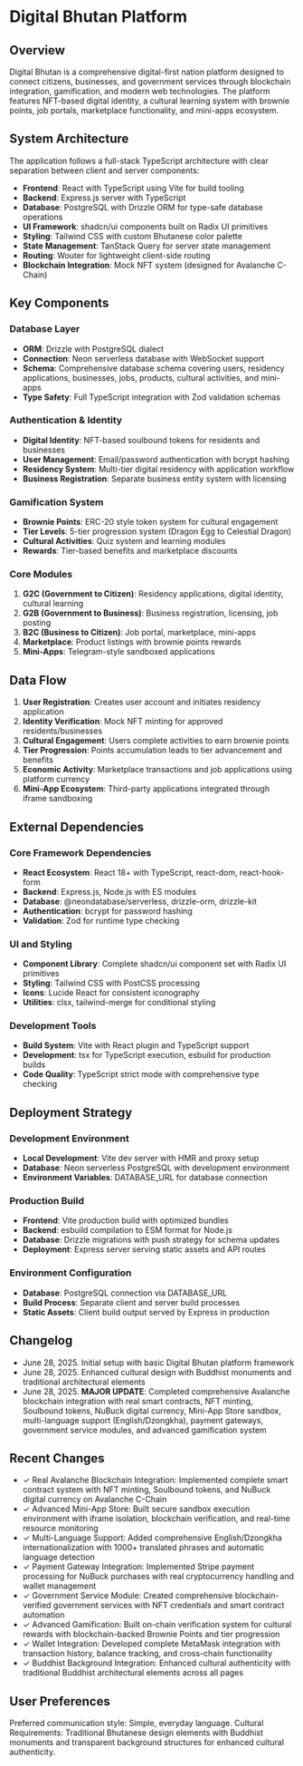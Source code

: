 # Digital Bhutan Platform

## Overview

Digital Bhutan is a comprehensive digital-first nation platform designed to connect citizens, businesses, and government services through blockchain integration, gamification, and modern web technologies. The platform features NFT-based digital identity, a cultural learning system with brownie points, job portals, marketplace functionality, and mini-apps ecosystem.

## System Architecture

The application follows a full-stack TypeScript architecture with clear separation between client and server components:

- **Frontend**: React with TypeScript using Vite for build tooling
- **Backend**: Express.js server with TypeScript
- **Database**: PostgreSQL with Drizzle ORM for type-safe database operations
- **UI Framework**: shadcn/ui components built on Radix UI primitives
- **Styling**: Tailwind CSS with custom Bhutanese color palette
- **State Management**: TanStack Query for server state management
- **Routing**: Wouter for lightweight client-side routing
- **Blockchain Integration**: Mock NFT system (designed for Avalanche C-Chain)

## Key Components

### Database Layer
- **ORM**: Drizzle with PostgreSQL dialect
- **Connection**: Neon serverless database with WebSocket support
- **Schema**: Comprehensive database schema covering users, residency applications, businesses, jobs, products, cultural activities, and mini-apps
- **Type Safety**: Full TypeScript integration with Zod validation schemas

### Authentication & Identity
- **Digital Identity**: NFT-based soulbound tokens for residents and businesses
- **User Management**: Email/password authentication with bcrypt hashing
- **Residency System**: Multi-tier digital residency with application workflow
- **Business Registration**: Separate business entity system with licensing

### Gamification System
- **Brownie Points**: ERC-20 style token system for cultural engagement
- **Tier Levels**: 5-tier progression system (Dragon Egg to Celestial Dragon)
- **Cultural Activities**: Quiz system and learning modules
- **Rewards**: Tier-based benefits and marketplace discounts

### Core Modules
1. **G2C (Government to Citizen)**: Residency applications, digital identity, cultural learning
2. **G2B (Government to Business)**: Business registration, licensing, job posting
3. **B2C (Business to Citizen)**: Job portal, marketplace, mini-apps
4. **Marketplace**: Product listings with brownie points rewards
5. **Mini-Apps**: Telegram-style sandboxed applications

## Data Flow

1. **User Registration**: Creates user account and initiates residency application
2. **Identity Verification**: Mock NFT minting for approved residents/businesses
3. **Cultural Engagement**: Users complete activities to earn brownie points
4. **Tier Progression**: Points accumulation leads to tier advancement and benefits
5. **Economic Activity**: Marketplace transactions and job applications using platform currency
6. **Mini-App Ecosystem**: Third-party applications integrated through iframe sandboxing

## External Dependencies

### Core Framework Dependencies
- **React Ecosystem**: React 18+ with TypeScript, react-dom, react-hook-form
- **Backend**: Express.js, Node.js with ES modules
- **Database**: @neondatabase/serverless, drizzle-orm, drizzle-kit
- **Authentication**: bcrypt for password hashing
- **Validation**: Zod for runtime type checking

### UI and Styling
- **Component Library**: Complete shadcn/ui component set with Radix UI primitives
- **Styling**: Tailwind CSS with PostCSS processing
- **Icons**: Lucide React for consistent iconography
- **Utilities**: clsx, tailwind-merge for conditional styling

### Development Tools
- **Build System**: Vite with React plugin and TypeScript support
- **Development**: tsx for TypeScript execution, esbuild for production builds
- **Code Quality**: TypeScript strict mode with comprehensive type checking

## Deployment Strategy

### Development Environment
- **Local Development**: Vite dev server with HMR and proxy setup
- **Database**: Neon serverless PostgreSQL with development environment
- **Environment Variables**: DATABASE_URL for database connection

### Production Build
- **Frontend**: Vite production build with optimized bundles
- **Backend**: esbuild compilation to ESM format for Node.js
- **Database**: Drizzle migrations with push strategy for schema updates
- **Deployment**: Express server serving static assets and API routes

### Environment Configuration
- **Database**: PostgreSQL connection via DATABASE_URL
- **Build Process**: Separate client and server build processes
- **Static Assets**: Client build output served by Express in production

## Changelog

- June 28, 2025. Initial setup with basic Digital Bhutan platform framework
- June 28, 2025. Enhanced cultural design with Buddhist monuments and traditional architectural elements
- June 28, 2025. **MAJOR UPDATE**: Completed comprehensive Avalanche blockchain integration with real smart contracts, NFT minting, Soulbound tokens, NuBuck digital currency, Mini-App Store sandbox, multi-language support (English/Dzongkha), payment gateways, government service modules, and advanced gamification system

## Recent Changes

- ✓ Real Avalanche Blockchain Integration: Implemented complete smart contract system with NFT minting, Soulbound tokens, and NuBuck digital currency on Avalanche C-Chain
- ✓ Advanced Mini-App Store: Built secure sandbox execution environment with iframe isolation, blockchain verification, and real-time resource monitoring
- ✓ Multi-Language Support: Added comprehensive English/Dzongkha internationalization with 1000+ translated phrases and automatic language detection
- ✓ Payment Gateway Integration: Implemented Stripe payment processing for NuBuck purchases with real cryptocurrency handling and wallet management
- ✓ Government Service Module: Created comprehensive blockchain-verified government services with NFT credentials and smart contract automation
- ✓ Advanced Gamification: Built on-chain verification system for cultural rewards with blockchain-backed Brownie Points and tier progression
- ✓ Wallet Integration: Developed complete MetaMask integration with transaction history, balance tracking, and cross-chain functionality
- ✓ Buddhist Background Integration: Enhanced cultural authenticity with traditional Buddhist architectural elements across all pages

## User Preferences

Preferred communication style: Simple, everyday language.
Cultural Requirements: Traditional Bhutanese design elements with Buddhist monuments and transparent background structures for enhanced cultural authenticity.